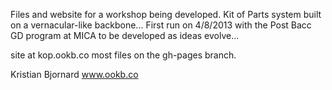 Files and website for a workshop being developed.
Kit of Parts system built on a vernacular-like backbone...
First run on 4/8/2013 with the Post Bacc GD program at MICA
to be developed as ideas evolve...

site at kop.ookb.co
most files on the gh-pages branch.

Kristian Bjornard
www.ookb.co